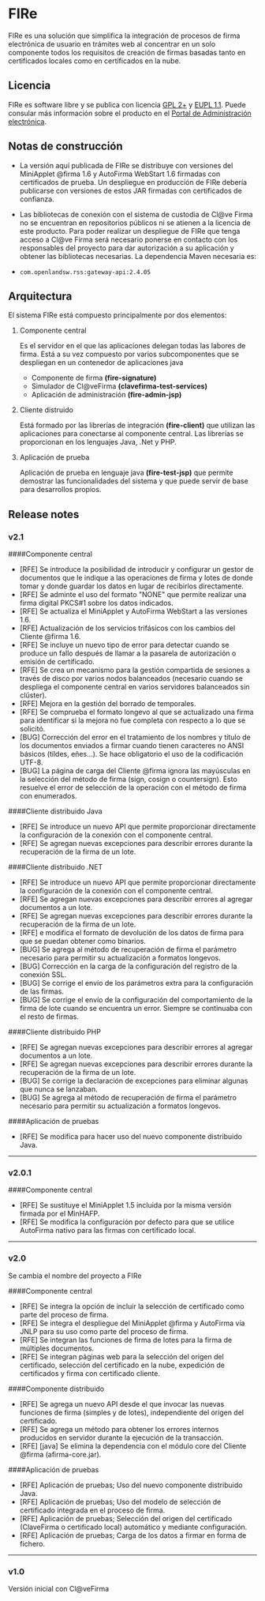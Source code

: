 ﻿# FIRe
FIRe es una solución que simplifica la integración de procesos de firma electrónica de usuario en trámites web al concentrar en un solo componente todos los requisitos de creación de firmas basadas tanto en certificados locales como en certificados en la nube. 

## Licencia

FIRe es software libre y se publica con licencia [GPL 2+](https://www.gnu.org/licenses/old-licenses/gpl-2.0.html) y [EUPL 1.1](http://ec.europa.eu/idabc/servlets/Docb4f4.pdf). Puede consular más información sobre el producto en el  [Portal de Administración electrónica](https://administracionelectronica.gob.es/ctt/fire).

## Notas de construcción

* La versión aquí publicada de FIRe se distribuye con versiones del MiniApplet @firma 1.6 y AutoFirma WebStart 1.6 firmadas con certificados de prueba. Un despliegue en producción de FIRe debería publicarse con versiones de estos JAR firmadas con certificados de confianza.

* Las bibliotecas de conexión con el sistema de custodia de Cl@ve Firma no se encuentran en repositorios públicos ni se atienen a la licencia de este producto. Para poder realizar un despliegue de FIRe que tenga acceso a Cl@ve Firma será necesario ponerse en contacto con los responsables del proyecto para dar autorización a su aplicación y obtener las bibliotecas necesarias. La dependencia Maven necesaria es:
 * `com.openlandsw.rss:gateway-api:2.4.05`

## Arquitectura

El sistema FIRe está compuesto principalmente por dos elementos:

1. Componente central

   Es el servidor en el que las aplicaciones delegan todas las labores de firma. Está a su vez compuesto por varios subcomponentes que se despliegan en un contenedor de aplicaciones java
   
    - Componente de firma **(fire-signature)**
    - Simulador de Cl@veFirma **(clavefirma-test-services)**
    - Aplicación de administración **(fire-admin-jsp)**
   
2. Cliente distruido

   Está formado por las librerías de integración **(fire-client)** que utilizan las aplicaciones para conectarse al componente central. Las librerías se proporcionan en los lenguajes Java, .Net y PHP.
   
3. Aplicación de prueba

   Aplicación de prueba en lenguaje java **(fire-test-jsp)** que permite demostrar las funcionalidades del sistema y que puede servir de base para desarrollos propios.
   
   
## Release notes

### v2.1

####Componente central
  
 - [RFE] Se introduce la posibilidad de introducir y configurar un gestor de documentos que le indique a las operaciones de firma y lotes de donde tomar y donde guardar los datos en lugar de recibirlos directamente.
 - [RFE] Se adminte el uso del formato "NONE" que permite realizar una firma digital PKCS#1 sobre los datos indicados.
 - [RFE] Se actualiza el MiniApplet y AutoFirma WebStart a las versiones 1.6.
 - [RFE] Actualización de los servicios trifásicos con los cambios del Cliente @firma 1.6.
 - [RFE] Se incluye un nuevo tipo de error para detectar cuando se produce un fallo después de llamar a la pasarela de autorización o emisión de certificado.
 - [RFE] Se crea un mecanismo para la gestión compartida de sesiones a través de disco por varios nodos balanceados (necesario cuando se despliega el componente central en varios servidores balanceados sin clúster).
 - [RFE] Mejora en la gestión del borrado de temporales.
 - [RFE] Se comprueba el formato longevo al que se actualizado una firma para identificar si la mejora no fue completa con respecto a lo que se solicitó.
 - [BUG] Corrección del error en el tratamiento de los nombres y título de los documentos enviados a firmar cuando tienen caracteres no ANSI básicos (tíldes, eñes...). Se hace obligatorio el uso de la codificación UTF-8.
 - [BUG] La página de carga del Cliente @firma ignora las mayúsculas en la selección del método de firma (sign, cosign o countersign). Esto resuelve el error de selección de la operación con el método de firma con enumerados.
 
####Cliente distribuido Java

 - [RFE] Se introduce un nuevo API que permite proporcionar directamente la configuración de la conexión con el componente central.
 - [RFE] Se agregan nuevas excepciones para describir errores durante la recuperación de la firma de un lote.
 
####Cliente distribuido .NET

 - [RFE] Se introduce un nuevo API que permite proporcionar directamente la configuración de la conexión con el componente central.
 - [RFE] Se agregan nuevas excepciones para describir errores al agregar documentos a un lote.
 - [RFE] Se agregan nuevas excepciones para describir errores durante la recuperación de la firma de un lote.
 - [RFE] e modifica el formato de devolución de los datos de firma para que se puedan obtener como binarios.
 - [BUG] Se agrega al método de recuperación de firma el parámetro necesario para permitir su actualización a formatos longevos.
 - [BUG] Corrección en la carga de la configuración del registro de la conexión SSL.
 - [BUG] Se corrige el envío de los parámetros extra para la configuración de las firmas.
 - [BUG] Se corrige el envío de la configuración del comportamiento de la firma de lote cuando se encuentra un error. Siempre se continuaba con el resto de firmas.
 
####Cliente distribuido PHP

 - [RFE] Se agregan nuevas excepciones para describir errores al agregar documentos a un lote.
 - [RFE] Se agregan nuevas excepciones para describir errores durante la recuperación de la firma de un lote.
 - [BUG] Se corrige la declaración de excepciones para eliminar algunas que nunca se lanzaban.
 - [BUG] Se agrega al método de recuperación de firma el parámetro necesario para permitir su actualización a formatos longevos.
 
####Aplicación de pruebas

 - [RFE] Se modifica para hacer uso del nuevo componente distribuido Java.

----------

### v2.0.1

####Componente central

 - [RFE] Se sustituye el MiniApplet 1.5 incluida por la misma versión firmada por el MinHAFP.
 - [RFE] Se modifica la configuración por defecto para que se utilice AutoFirma nativo para las firmas con certificado local.

----------

### v2.0

Se cambia el nombre del proyecto a FIRe

####Componente central

 - [RFE] Se integra la opción de incluir la selección de certificado como parte del proceso de firma.
 - [RFE] Se integra el despliegue del MiniApplet @firma y AutoFirma vía JNLP para su uso como parte del proceso de firma.
 - [RFE] Se integran las funciones de firma de lotes para la firma de múltiples documentos.
 - [RFE] Se integran páginas web para la selección del origen del certificado, selección del certificado en la nube, expedición de certificados y firma con certificado cliente.

####Componente distribuido

 - [RFE] Se agrega un nuevo API desde el que invocar las nuevas funciones de firma (simples y de lotes), independiente del origen del certificado.
 - [RFE] Se agrega un método para obtener los errores internos producidos en servidor durante la ejecución de la transacción.
 - [RFE] [java] Se elimina la dependencia con el módulo core del Cliente @firma (afirma-core.jar).

####Aplicación de pruebas

 - [RFE] Aplicación de pruebas;		Uso del nuevo componente distribuido Java.
 - [RFE] Aplicación de pruebas;		Uso del modelo de selección de certificado integrada en el proceso de firma.
 - [RFE] Aplicación de pruebas;		Selección del origen del certificado (ClaveFirma o certificado local) automático y mediante configuración.
 - [RFE] Aplicación de pruebas;		Carga de los datos a firmar en forma de fichero.

----------

### v1.0

Versión inicial con Cl@veFirma